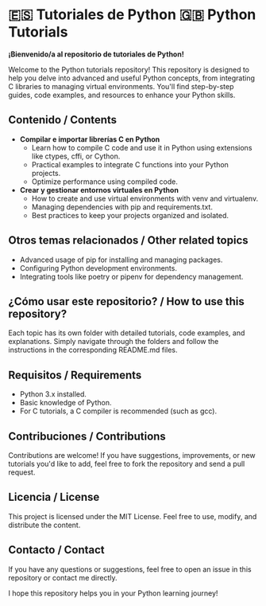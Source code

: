 # 🇪🇸 Tutoriales de Python 🇬🇧 Python Tutorials

**¡Bienvenido/a al repositorio de tutoriales de Python!**

Welcome to the Python tutorials repository! This repository is designed to help you delve into advanced and useful Python concepts, from integrating C libraries to managing virtual environments. You'll find step-by-step guides, code examples, and resources to enhance your Python skills.

## Contenido / Contents

* **Compilar e importar librerías C en Python**
  * Learn how to compile C code and use it in Python using extensions like ctypes, cffi, or Cython.
  * Practical examples to integrate C functions into your Python projects.
  * Optimize performance using compiled code.
* **Crear y gestionar entornos virtuales en Python**
  * How to create and use virtual environments with venv and virtualenv.
  * Managing dependencies with pip and requirements.txt.
  * Best practices to keep your projects organized and isolated.

## Otros temas relacionados / Other related topics
* Advanced usage of pip for installing and managing packages.
* Configuring Python development environments.
* Integrating tools like poetry or pipenv for dependency management.

## ¿Cómo usar este repositorio? / How to use this repository?
Each topic has its own folder with detailed tutorials, code examples, and explanations. Simply navigate through the folders and follow the instructions in the corresponding README.md files.

## Requisitos / Requirements
* Python 3.x installed.
* Basic knowledge of Python.
* For C tutorials, a C compiler is recommended (such as gcc).

## Contribuciones / Contributions
Contributions are welcome! If you have suggestions, improvements, or new tutorials you'd like to add, feel free to fork the repository and send a pull request.

## Licencia / License
This project is licensed under the MIT License. Feel free to use, modify, and distribute the content.

## Contacto / Contact
If you have any questions or suggestions, feel free to open an issue in this repository or contact me directly.

I hope this repository helps you in your Python learning journey!
